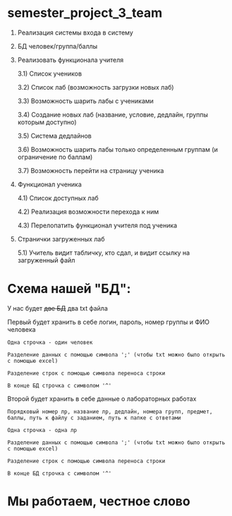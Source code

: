 # semester_project_3_team
1) Реализация системы входа в систему


2) БД человек/группа/баллы


3) Реализовать функционала учителя

	3.1) Список учеников
	
	3.2) Список лаб (возможность загрузки новых лаб)
	
	3.3) Возможность шарить лабы с учениками

	3.4) Создание новых лаб (название, условие, дедлайн, группы которым доступно)

	3.5) Система дедлайнов

	3.6) Возможность шарить лабы только определенным группам (и ограничение по баллам)

	3.7) Возможность перейти на страницу ученика


4) Функционал ученика

	4.1) Список доступных лаб

	4.2) Реализация возможности перехода к ним

	4.3) Перелопатить функционал учителя под ученика



5) Странички загруженных лаб
	
	5.1) Учитель видит табличку, кто сдал, и видит ссылку на загруженный файл



# Схема нашей "БД":

У нас будет ~~две БД~~ два txt файла

Первый будет хранить в себе логин, пароль, номер группы и ФИО человека

	Одна строчка - один человек
 
	Разделение данных с помощью символа ';' (чтобы txt можно было открыть с помощью excel)
 
	Разделение строк с помощью символа переноса строки
 
	В конце БД строчка с символом '^'
 
 
Второй будет хранить в себе данные о лабораторных работах

	Порядковый номер лр, название лр, дедлайн, номера групп, предмет, баллы, путь к файлу с заданием, путь к папке с ответами
 
	Одна строчка - одна лр
 
	Разделение данных с помощью символа ';' (чтобы txt можно было открыть с помощью excel)
 
	Разделение строк с помощью символа переноса строки
 
	В конце БД строчка с символом '^'
 

# Мы работаем, честное слово
